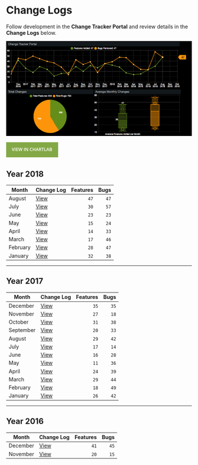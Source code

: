 # Change Logs

Follow development in the **Change Tracker Portal** and review details in the **Change Logs** below.

![](./images/change-tracker.png)

[![](./images/button.png)](https://apps.axibase.com/chartlab/fc42f948/2/)

## Year 2018

| **Month** | **Change Log** | **Features** | **Bugs**
|---|---|---:|---:|
| August | [View](2018_aug/README.md) | `47` | `47` |
| July | [View](2018_jul/README.md) | `30` | `57` |
| June | [View](2018_jun/README.md) | `23` | `23` |
| May | [View](2018_may/README.md) | `15` | `24` |
| April | [View](2018_apr/README.md) | `14` | `33` |
| March | [View](2018_mar/README.md) | `17` | `46` |
| February | [View](2018_feb/README.md) | `28` | `47` |
| January | [View](2018_jan/README.md) | `32` | `38` |

---

## Year 2017

| **Month** | **Change Log** | **Features** | **Bugs**
|---|---|---:|---:|
| December | [View](2017_dec/README.md) | `35` | `35` |
| November | [View](2017_nov/README.md) | `27` | `18` |
| October | [View](2017_oct/README.md) | `31` | `38` |
| September | [View](2017_sep/README.md) | `20` | `33` |
| August | [View](2017_aug/README.md) | `29` | `42` |
| July | [View](2017_jul/README.md) | `17` | `14` |
| June | [View](2017_jun/README.md) | `16` | `28` |
| May | [View](2017_may/README.md) | `11` | `36` |
| April | [View](2017_apr/README.md) | `24` | `39` |
| March | [View](2017_mar/README.md) | `29` | `44` |
| February | [View](2017_feb/README.md) | `18` | `49` |
| January | [View](2017_jan/README.md) | `26` | `42` |

---

## Year 2016

| **Month** | **Change Log** | **Features** | **Bugs**
|---|---|---:|---:|
| December | [View](2016_dec/README.md) | `41` | `45` |
| November | [View](2016_nov/README.md) | `20` | `15` |
